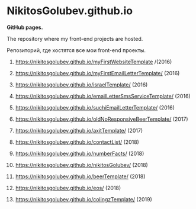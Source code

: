 # NikitosGolubev.github.io

**GitHub pages.**

The repository where my front-end projects are hosted.

Репозиторий, где хостятся все мои front-end проекты.

1. https://nikitosgolubev.github.io/myFirstWebsiteTemplate /(2016)
2. https://nikitosgolubev.github.io/myFirstEmailLetterTemplate/ (2016)
3. https://nikitosgolubev.github.io/israelTemplate/ (2016)
4. https://nikitosgolubev.github.io/emailLetterSmsServiceTemplate/ (2016)
5. https://nikitosgolubev.github.io/suchiEmailLetterTemplate/ (2016)

6. https://nikitosgolubev.github.io/oldNoResponsiveBeerTemplate/ (2017)
7. https://nikitosgolubev.github.io/axitTemplate/ (2017)

8. https://nikitosgolubev.github.io/contactList/ (2018)
9. https://nikitosgolubev.github.io/numberFacts/ (2018)
10. https://nikitosgolubev.github.io/nikitosGolubev/ (2018)
11. https://nikitosgolubev.github.io/beerTemplate/ (2018)
12. https://nikitosgolubev.github.io/eos/ (2018)

13. https://nikitosgolubev.github.io/colingzTemplate/ (2019)
